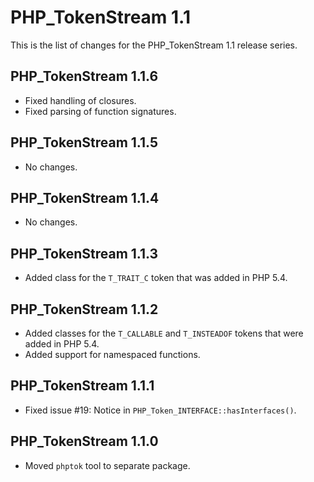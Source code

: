 PHP_TokenStream 1.1
===================

This is the list of changes for the PHP_TokenStream 1.1 release series.

PHP_TokenStream 1.1.6
---------------------

* Fixed handling of closures.
* Fixed parsing of function signatures.

PHP_TokenStream 1.1.5
---------------------

* No changes.

PHP_TokenStream 1.1.4
---------------------

* No changes.

PHP_TokenStream 1.1.3
---------------------

* Added class for the `T_TRAIT_C` token that was added in PHP 5.4.

PHP_TokenStream 1.1.2
---------------------

* Added classes for the `T_CALLABLE` and `T_INSTEADOF` tokens that were added in PHP 5.4.
* Added support for namespaced functions.

PHP_TokenStream 1.1.1
---------------------

* Fixed issue #19: Notice in `PHP_Token_INTERFACE::hasInterfaces()`.

PHP_TokenStream 1.1.0
---------------------

* Moved `phptok` tool to separate package.

